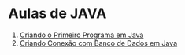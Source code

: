 # Aulas de JAVA

1. [ Criando o Primeiro Programa em Java](https://github.com/pamellasiq/java-facul/tree/main/prog1)
2. [Criando Conexão com Banco de Dados em Java](https://github.com/pamellasiq/java-facul/tree/main/prog2)

